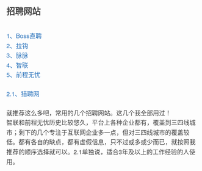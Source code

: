 <div class="output_wrapper" id="output_wrapper_id" style="font-size: 16px; color: rgb(62, 62, 62); line-height: 1.6; word-spacing: 0px; letter-spacing: 0px; font-family: 'Helvetica Neue', Helvetica, 'Hiragino Sans GB', 'Microsoft YaHei', Arial, sans-serif;"><h2 id="h" style="color: inherit; line-height: inherit; padding: 0px; margin: 1.5em 0px; font-weight: bold; font-size: 1.4em;"><span style="font-size: inherit; color: inherit; line-height: inherit; margin: 0px; padding: 0px;">招聘网站</span></h2>
<p style="font-size: inherit; color: inherit; line-height: inherit; padding: 0px; margin: 1.5em 0px;"><a href="https://www.zhipin.com/nanjing/?sid=sem_pz_bdpc_dasou_title" style="font-size: inherit; line-height: inherit; margin: 0px; padding: 0px; text-decoration: none; color: rgb(30, 107, 184); overflow-wrap: break-word;">1、Boss直聘</a><br><a href="https://www.lagou.com/" style="font-size: inherit; line-height: inherit; margin: 0px; padding: 0px; text-decoration: none; color: rgb(30, 107, 184); overflow-wrap: break-word;">2、拉钩</a><br><a href="https://maimai.cn/" style="font-size: inherit; line-height: inherit; margin: 0px; padding: 0px; text-decoration: none; color: rgb(30, 107, 184); overflow-wrap: break-word;">3、脉脉</a><br><a href="https://landing.zhaopin.com/" style="font-size: inherit; line-height: inherit; margin: 0px; padding: 0px; text-decoration: none; color: rgb(30, 107, 184); overflow-wrap: break-word;">4、智联</a><br><a href="http://mkt.51job.com/" style="font-size: inherit; line-height: inherit; margin: 0px; padding: 0px; text-decoration: none; color: rgb(30, 107, 184); overflow-wrap: break-word;">5、前程无忧</a></p>
<p style="font-size: inherit; color: inherit; line-height: inherit; padding: 0px; margin: 1.5em 0px;"><a href="https://www.liepin.com/" style="font-size: inherit; line-height: inherit; margin: 0px; padding: 0px; text-decoration: none; color: rgb(30, 107, 184); overflow-wrap: break-word;">2.1、猎聘网</a></p>
<p style="font-size: inherit; color: inherit; line-height: inherit; padding: 0px; margin: 1.5em 0px;">就推荐这么多吧，常用的几个招聘网站。这几个我全部用过！<br>智联和前程无忧历史比较悠久，平台上各种企业都有，覆盖到三四线城市；剩下的几个专注于互联网企业多一点，但对三四线城市的覆盖较低。都有各自的缺点，都有虚假信息，只不过或多或少而已，就按照我推荐的顺序选择就可以。2.1单独说，适合3年及以上的工作经验的人使用。</p></div>
